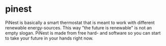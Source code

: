 pinest
======
PiNest is basically a smart thermostat that is meant to work with different renewable energy-sources. This way "the future is renewable" is not an empty slogan. PiNest is made from free hard- and software so you can start to take your future in your hands right now.
